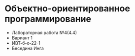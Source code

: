 # Объектно-ориентированное программирование

- Лабораторная работа №4(4.4)
- Вариант 1
- ИВТ-б-о-22-1
- Беседина Инга